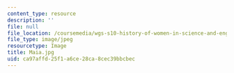 ```yaml
---
content_type: resource
description: ''
file: null
file_location: /coursemedia/wgs-s10-history-of-women-in-science-and-engineering-fall-2017/ca97affd25f1a6ce28ca8cec39bbcbec_Maia.jpg
file_type: image/jpeg
resourcetype: Image
title: Maia.jpg
uid: ca97affd-25f1-a6ce-28ca-8cec39bbcbec
---
```

